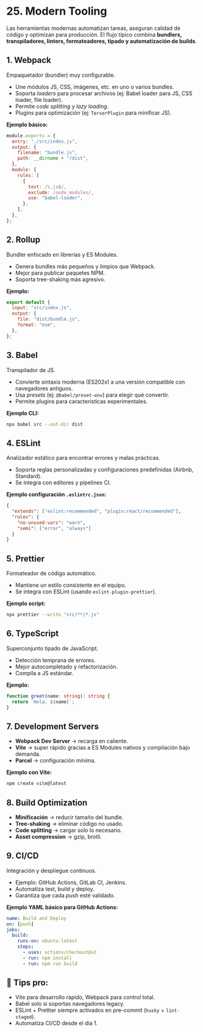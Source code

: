 # 25. Modern Tooling

Las herramientas modernas automatizan tareas, aseguran calidad de código y optimizan para producción. El flujo típico combina **bundlers, transpiladores, linters, formateadores, tipado y automatización de builds**.

## 1. Webpack

Empaquetador (bundler) muy configurable.

- Une módulos JS, CSS, imágenes, etc. en uno o varios bundles.
- Soporta _loaders_ para procesar archivos (ej: Babel loader para JS, CSS loader, file loader).
- Permite _code splitting_ y _lazy loading_.
- Plugins para optimización (ej: `TerserPlugin` para minificar JS).

**Ejemplo básico:**

```javascript
module.exports = {
  entry: "./src/index.js",
  output: {
    filename: "bundle.js",
    path: __dirname + "/dist",
  },
  module: {
    rules: [
      {
        test: /\.js$/,
        exclude: /node_modules/,
        use: "babel-loader",
      },
    ],
  },
};
```

## 2. Rollup

Bundler enfocado en librerías y ES Modules.

- Genera bundles más pequeños y limpios que Webpack.
- Mejor para publicar paquetes NPM.
- Soporta tree-shaking más agresivo.

**Ejemplo:**

```javascript
export default {
  input: "src/index.js",
  output: {
    file: "dist/bundle.js",
    format: "esm",
  },
};
```

## 3. Babel

Transpilador de JS.

- Convierte sintaxis moderna (ES202x) a una versión compatible con navegadores antiguos.
- Usa _presets_ (ej: `@babel/preset-env`) para elegir qué convertir.
- Permite plugins para características experimentales.

**Ejemplo CLI:**

```bash
npx babel src --out-dir dist
```

## 4. ESLint

Analizador estático para encontrar errores y malas prácticas.

- Soporta reglas personalizadas y configuraciones predefinidas (Airbnb, Standard).
- Se integra con editores y pipelines CI.

**Ejemplo configuración `.eslintrc.json`:**

```json
{
  "extends": ["eslint:recommended", "plugin:react/recommended"],
  "rules": {
    "no-unused-vars": "warn",
    "semi": ["error", "always"]
  }
}
```

## 5. Prettier

Formateador de código automático.

- Mantiene un estilo consistente en el equipo.
- Se integra con ESLint (usando `eslint-plugin-prettier`).

**Ejemplo script:**

```bash
npx prettier --write "src/**/*.js"
```

## 6. TypeScript

Superconjunto tipado de JavaScript.

- Detección temprana de errores.
- Mejor autocompletado y refactorización.
- Compila a JS estándar.

**Ejemplo:**

```typescript
function greet(name: string): string {
  return `Hola, ${name}`;
}
```

## 7. Development Servers

- **Webpack Dev Server** → recarga en caliente.
- **Vite** → super rápido gracias a ES Modules nativos y compilación bajo demanda.
- **Parcel** → configuración mínima.

**Ejemplo con Vite:**

```bash
npm create vite@latest
```

## 8. Build Optimization

- **Minificación** → reducir tamaño del bundle.
- **Tree-shaking** → eliminar código no usado.
- **Code splitting** → cargar solo lo necesario.
- **Asset compression** → gzip, brotli.

## 9. CI/CD

Integración y despliegue continuos.

- Ejemplo: GitHub Actions, GitLab CI, Jenkins.
- Automatiza test, build y deploy.
- Garantiza que cada _push_ esté validado.

**Ejemplo YAML básico para GitHub Actions:**

```yaml
name: Build and Deploy
on: [push]
jobs:
  build:
    runs-on: ubuntu-latest
    steps:
      - uses: actions/checkout@v2
      - run: npm install
      - run: npm run build
```

## 📌 Tips pro:

- Vite para desarrollo rápido, Webpack para control total.
- Babel solo si soportas navegadores legacy.
- ESLint + Prettier siempre activados en pre-commit (`husky` + `lint-staged`).
- Automatiza CI/CD desde el día 1.
